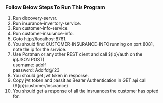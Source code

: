 ### Follow Below Steps To Run This Program


1. Run discovery-server.
2. Run insurance-inventory-service.
3. Run customer-info-service.
4. Run customer-insurance-info.
5. Goto http://localhost:8761.
6. You should find CUSTOMER-INSURANCE-INFO running on port 8081, note the ip for the service.
7. Use Postman or any other REST client and call ${ip}/auth on the ip(JSON POST)
	<br>username: adolf
	<br>password: Adolfd@123
8. You should get jwt token in response.
9. Copy jwt token and passit as Bearer Authentication in GET api call (${ip}/customer/insurance)
10. You should get a response of all the insruances the customer has opted for.

